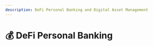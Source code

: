 ```yaml
---
description: DeFi Personal Banking and Digital Asset Management
---
```


# 💰 DeFi Personal Banking

